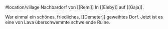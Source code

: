 #location/village 
Nachbardorf von [[Remí]]
In [[Eleby]] auf [[Gaja]].

War einmal ein schönes, friedliches, [[Demeter]] geweihtes Dorf. Jetzt ist es eine von Lava überschwemmte schwelende Ruine.